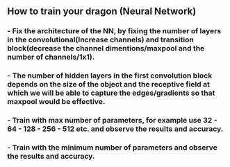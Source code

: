 ## How to train your dragon (Neural Network)
### - Fix the architecture of the NN, by fixing the number of layers in the convolutional(Increase channels) and transition block(decrease the channel dimentions/maxpool and the number of channels/1x1).
### - The number of hidden layers in the first convolution block depends on the size of the object and the receptive field at which we will be able to capture the edges/gradients so that maxpool would be effective.
### - Train with max number of parameters, for example use 32 - 64 - 128 - 256 - 512 etc. and observe the results and accuracy.
### - Train with the minimum number of parameters and observe the results and accuracy.
